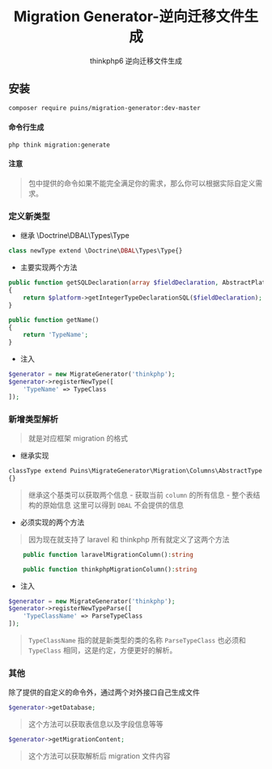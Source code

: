 <h1 align="center">Migration Generator-逆向迁移文件生成</h1>
<p align="center">
thinkphp6 逆向迁移文件生成
</p>

## 安装
```sh
composer require puins/migration-generator:dev-master
```

#### 命令行生成
```
php think migration:generate
```
#### 注意
> 包中提供的命令如果不能完全满足你的需求，那么你可以根据实际自定义需求。

### 定义新类型

- 继承 \Doctrine\DBAL\Types\Type
```php
class newType extend \Doctrine\DBAL\Types\Type{} 
```
- 主要实现两个方法

```php
public function getSQLDeclaration(array $fieldDeclaration, AbstractPlatform $platform)
{
    return $platform->getIntegerTypeDeclarationSQL($fieldDeclaration);
}

public function getName()
{
    return 'TypeName';
}
```

- 注入

```php
$generator = new MigrateGenerator('thinkphp');
$generator->registerNewType([
    'TypeName' => TypeClass
]);
```

### 新增类型解析
> 就是对应框架 migration 的格式

- 继承实现
```php
classType extend Puins\MigrateGenerator\Migration\Columns\AbstractType
{}
```
  
> 继承这个基类可以获取两个信息
    - 获取当前 `column` 的所有信息
    - 整个表结构的原始信息 这里可以得到 `DBAL` 不会提供的信息
    
- 必须实现的两个方法
> 因为现在就支持了 laravel 和 thinkphp 所有就定义了这两个方法

```php
    public function laravelMigrationColumn():string

    public function thinkphpMigrationColumn():string
```

- 注入

```php
$generator = new MigrateGenerator('thinkphp');
$generator->registerNewTypeParse([
    'TypeClassName' => ParseTypeClass
]);
```
> `TypeClassName` 指的就是新类型的类的名称
`ParseTypeClass` 也必须和 `TypeClass` 相同，这是约定，方便更好的解析。


### 其他

除了提供的自定义的命令外，通过两个对外接口自己生成文件
```php
$generator->getDatabase;
```
> 这个方法可以获取表信息以及字段信息等等

```php
$generator->getMigrationContent;
```
> 这个方法可以获取解析后 migration 文件内容

